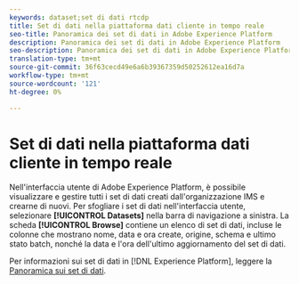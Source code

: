 ```yaml
---
keywords: dataset;set di dati rtcdp
title: Set di dati nella piattaforma dati cliente in tempo reale
seo-title: Panoramica dei set di dati in Adobe Experience Platform
description: Panoramica dei set di dati in Adobe Experience Platform
seo-description: Panoramica dei set di dati in Adobe Experience Platform
translation-type: tm+mt
source-git-commit: 36f63cecd49e6a6b39367359d50252612ea16d7a
workflow-type: tm+mt
source-wordcount: '121'
ht-degree: 0%

---
```



# Set di dati nella piattaforma dati cliente in tempo reale

Nell&#39;interfaccia utente di Adobe Experience Platform, è possibile visualizzare e gestire tutti i set di dati creati dall&#39;organizzazione IMS e crearne di nuovi. Per sfogliare i set di dati nell&#39;interfaccia utente, selezionare **[!UICONTROL Datasets]** nella barra di navigazione a sinistra. La scheda **[!UICONTROL Browse]** contiene un elenco di set di dati, incluse le colonne che mostrano nome, data e ora create, origine, schema e ultimo stato batch, nonché la data e l&#39;ora dell&#39;ultimo aggiornamento del set di dati.

Per informazioni sui set di dati in [!DNL Experience Platform], leggere la [Panoramica sui set di dati](../../catalog/datasets/overview.md).
